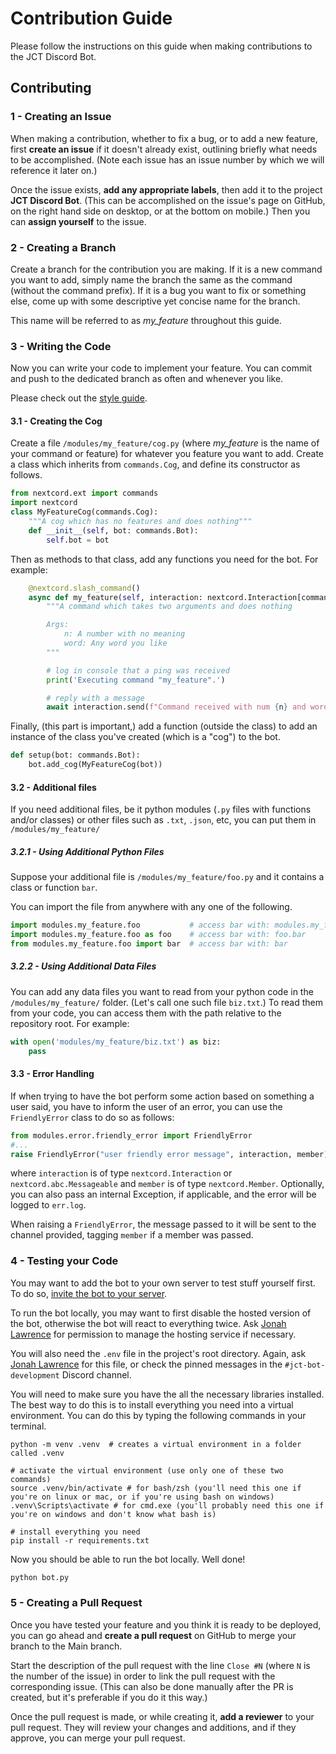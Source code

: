 # Contribution Guide

Please follow the instructions on this guide when making contributions to the JCT Discord Bot.

## Contributing

### 1 - Creating an Issue

When making a contribution, whether to fix a bug, or to add a new feature, first **create an issue** if it doesn't already exist, outlining briefly what needs to be accomplished. (Note each issue has an issue number by which we will reference it later on.)

Once the issue exists, **add any appropriate labels**, then add it to the project **JCT Discord Bot**. (This can be accomplished on the issue's page on GitHub, on the right hand side on desktop, or at the bottom on mobile.) Then you can **assign yourself** to the issue.

### 2 - Creating a Branch

Create a branch for the contribution you are making. If it is a new command you want to add, simply name the branch the same as the command (without the command prefix). If it is a bug you want to fix or something else, come up with some descriptive yet concise name for the branch.

This name will be referred to as _my_feature_ throughout this guide.

### 3 - Writing the Code

Now you can write your code to implement your feature. You can commit and push to the dedicated branch as often and whenever you like.

Please check out the [style guide](style_guide.md).

#### 3.1 - Creating the Cog

Create a file `/modules/my_feature/cog.py` (where _my_feature_ is the name of your command or feature) for whatever you feature you want to add. Create a class which inherits from `commands.Cog`, and define its constructor as follows.

```py
from nextcord.ext import commands
import nextcord
class MyFeatureCog(commands.Cog):
	"""A cog which has no features and does nothing"""
	def __init__(self, bot: commands.Bot):
		self.bot = bot
```

Then as methods to that class, add any functions you need for the bot. For example:

````py
	@nextcord.slash_command()
	async def my_feature(self, interaction: nextcord.Interaction[commands.Bot], n: int, word: str):
		"""A command which takes two arguments and does nothing

		Args:
			n: A number with no meaning
			word: Any word you like
		"""

		# log in console that a ping was received
		print('Executing command "my_feature".')

		# reply with a message
		await interaction.send(f"Command received with num {n} and word {word}.")
````

Finally, (this part is important,) add a function (outside the class) to add an instance of the class you've created (which is a "cog") to the bot.

```py
def setup(bot: commands.Bot):
	bot.add_cog(MyFeatureCog(bot))
```

#### 3.2 - Additional files

If you need additional files, be it python modules (`.py` files with functions and/or classes) or other files such as `.txt`, `.json`, etc, you can put them in `/modules/my_feature/`

##### 3.2.1 - Using Additional Python Files

Suppose your additional file is `/modules/my_feature/foo.py` and it contains a class or function `bar`.

You can import the file from anywhere with any one of the following.

```py
import modules.my_feature.foo           # access bar with: modules.my_feature.foo.bar
import modules.my_feature.foo as foo    # access bar with: foo.bar
from modules.my_feature.foo import bar  # access bar with: bar
```

##### 3.2.2 - Using Additional Data Files

You can add any data files you want to read from your python code in the `/modules/my_feature/` folder. (Let's call one such file `biz.txt`.) To read them from your code, you can access them with the path relative to the repository root. For example:

```py
with open('modules/my_feature/biz.txt') as biz:
	pass
```

#### 3.3 - Error Handling

If when trying to have the bot perform some action based on something a user said, you have to inform the user of an error, you can use the `FriendlyError` class to do so as follows:

```py
from modules.error.friendly_error import FriendlyError
#...
raise FriendlyError("user friendly error message", interaction, member)
```

where `interaction` is of type `nextcord.Interaction` or `nextcord.abc.Messageable` and `member` is of type `nextcord.Member`. Optionally, you can also pass an internal Exception, if applicable, and the error will be logged to `err.log`.

When raising a `FriendlyError`, the message passed to it will be sent to the channel provided, tagging `member` if a member was passed.

### 4 - Testing your Code

You may want to add the bot to your own server to test stuff yourself first. To do so, [invite the bot to your server](https://discord.com/api/oauth2/authorize?client_id=796039233789100053&permissions=8&scope=bot).

To run the bot locally, you may want to first disable the hosted version of the bot, otherwise the bot will react to everything twice. Ask [Jonah Lawrence](https://github.com/DenverCoder1) for permission to manage the hosting service if necessary.

You will also need the `.env` file in the project's root directory. Again, ask [Jonah Lawrence](https://github.com/DenverCoder1) for this file, or check the pinned messages in the `#jct-bot-development` Discord channel.

You will need to make sure you have the all the necessary libraries installed. The best way to do this is to install everything you need into a virtual environment. You can do this by typing the following commands in your terminal.

```
python -m venv .venv  # creates a virtual environment in a folder called .venv

# activate the virtual environment (use only one of these two commands)
source .venv/bin/activate # for bash/zsh (you'll need this one if you're on linux or mac, or if you're using bash on windows)
.venv\Scripts\activate # for cmd.exe (you'll probably need this one if you're on windows and don't know what bash is)

# install everything you need
pip install -r requirements.txt
```

Now you should be able to run the bot locally. Well done!
```sh
python bot.py
```

### 5 - Creating a Pull Request

Once you have tested your feature and you think it is ready to be deployed, you can go ahead and **create a pull request** on GitHub to merge your branch to the Main branch.

Start the description of the pull request with the line `Close #N` (where `N` is the number of the issue) in order to link the pull request with the corresponding issue. (This can also be done manually after the PR is created, but it's preferable if you do it this way.)

Once the pull request is made, or while creating it, **add a reviewer** to your pull request. They will review your changes and additions, and if they approve, you can merge your pull request.
